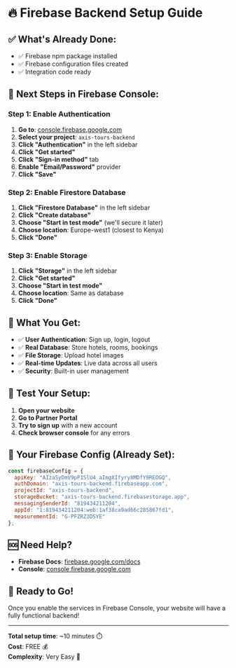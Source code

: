 # 🔥 Firebase Backend Setup Guide

## ✅ **What's Already Done:**
- ✅ Firebase npm package installed
- ✅ Firebase configuration files created
- ✅ Integration code ready

## 🚀 **Next Steps in Firebase Console:**

### **Step 1: Enable Authentication**
1. **Go to**: [console.firebase.google.com](https://console.firebase.google.com)
2. **Select your project**: `axis-tours-backend`
3. **Click "Authentication"** in the left sidebar
4. **Click "Get started"**
5. **Click "Sign-in method"** tab
6. **Enable "Email/Password"** provider
7. **Click "Save"**

### **Step 2: Enable Firestore Database**
1. **Click "Firestore Database"** in the left sidebar
2. **Click "Create database"**
3. **Choose "Start in test mode"** (we'll secure it later)
4. **Choose location**: Europe-west1 (closest to Kenya)
5. **Click "Done"**

### **Step 3: Enable Storage**
1. **Click "Storage"** in the left sidebar
2. **Click "Get started"**
3. **Choose "Start in test mode"**
4. **Choose location**: Same as database
5. **Click "Done"**

## 🔧 **What You Get:**
- ✅ **User Authentication**: Sign up, login, logout
- ✅ **Real Database**: Store hotels, rooms, bookings
- ✅ **File Storage**: Upload hotel images
- ✅ **Real-time Updates**: Live data across all users
- ✅ **Security**: Built-in user management

## 📱 **Test Your Setup:**
1. **Open your website**
2. **Go to Partner Portal**
3. **Try to sign up** with a new account
4. **Check browser console** for any errors

## 🎯 **Your Firebase Config (Already Set):**
```javascript
const firebaseConfig = {
  apiKey: "AIzaSyDmV9pP1SlU4_aImgXIfyry8MDfY9REOGQ",
  authDomain: "axis-tours-backend.firebaseapp.com",
  projectId: "axis-tours-backend",
  storageBucket: "axis-tours-backend.firebasestorage.app",
  messagingSenderId: "819434211204",
  appId: "1:819434211204:web:1af38ca9ad66c285867fd1",
  measurementId: "G-PFZRZ3DSYE"
};
```

## 🆘 **Need Help?**
- **Firebase Docs**: [firebase.google.com/docs](https://firebase.google.com/docs)
- **Console**: [console.firebase.google.com](https://console.firebase.google.com)

## 🚀 **Ready to Go!**
Once you enable the services in Firebase Console, your website will have a fully functional backend!

---

**Total setup time**: ~10 minutes ⏱️  
**Cost**: FREE 💰  
**Complexity**: Very Easy 🌟
